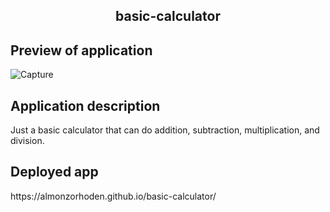 <h2 align = 'center'> basic-calculator</h2>

<h2> Preview of application </h2>

![Capture](https://user-images.githubusercontent.com/61447353/103610220-96d9bd80-4eed-11eb-96eb-816717145928.PNG)

<h2> Application description </h2>
Just a basic calculator that can do addition, subtraction, multiplication, and division.

<h2> Deployed app </h2> 
https://almonzorhoden.github.io/basic-calculator/
